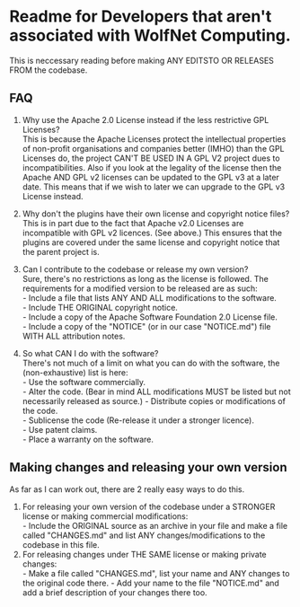 # Readme for Developers that aren't associated with WolfNet Computing.  
  
This is neccessary reading before making ANY EDITSTO OR RELEASES FROM the codebase.  
  
## FAQ  
  
 1. Why use the Apache 2.0 License instead if the less restrictive GPL Licenses?  
This is because the Apache Licenses protect the intellectual properties of non-profit organisations and companies better (IMHO) than the GPL Licenses do, the project CAN'T BE USED IN A GPL V2 project dues to incompatibilities. Also if you look at the legality of the license then the Apache AND GPL v2 licenses can be updated to the GPL v3 at a later date. This means that if we wish to later we can upgrade to the GPL v3 License instead.   
  
 2. Why don't the plugins have their own license and copyright notice files?  
 This is in part due to the fact that Apache v2.0 Licenses are incompatible with GPL v2 licences. (See above.) This ensures that the plugins are covered under the same license and copyright notice that the parent project is.  
  
 3. Can I contribute to the codebase or release my own version?  
 Sure, there's no restrictions as long as the license is followed. The requirements for a modified version to be released are as such:  
		- Include a file that lists ANY AND ALL modifications to the software.  
		- Include THE ORIGINAL copyright notice.  
		- Include a copy of the Apache Software Foundation 2.0 License file.  
		- Include a copy of the "NOTICE" (or in our case "NOTICE.md") file WITH ALL attribution notes.  
  
 4. So what CAN I do with the software?  
There's not much of a limit on what you can do with the software, the (non-exhaustive) list is here:  
		- Use the software commercially.  
		- Alter the code. (Bear in mind ALL modifications MUST be listed but not necessarily released as source.) 
		- Distribute copies or modifications of the code.  
		- Sublicense the code (Re-release it under a stronger licence).  
		- Use patent claims.  
		- Place a warranty on the software.  
  
## Making changes and releasing your own version  
  
As far as I can work out, there are 2 really easy ways to do this.  
 1. For releasing your own version of the codebase under a STRONGER license or making commercial modifications:  
		- Include the ORIGINAL source as an archive in your file and make a file called "CHANGES.md" and list ANY changes/modifications to the codebase in this file.  
 2. For releasing changes under THE SAME license or making private changes:  
		- Make a file called "CHANGES.md", list your name and ANY changes to the original code there.
		- Add your name to the file "NOTICE.md" and add a brief description of your changes there too.